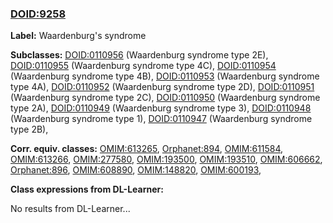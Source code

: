 
### [DOID:9258](http://purl.obolibrary.org/obo/DOID_9258)
**Label:** Waardenburg's syndrome

**Subclasses:** [DOID:0110956](http://purl.obolibrary.org/obo/DOID_0110956) (Waardenburg syndrome type 2E), [DOID:0110955](http://purl.obolibrary.org/obo/DOID_0110955) (Waardenburg syndrome type 4C), [DOID:0110954](http://purl.obolibrary.org/obo/DOID_0110954) (Waardenburg syndrome type 4B), [DOID:0110953](http://purl.obolibrary.org/obo/DOID_0110953) (Waardenburg syndrome type 4A), [DOID:0110952](http://purl.obolibrary.org/obo/DOID_0110952) (Waardenburg syndrome type 2D), [DOID:0110951](http://purl.obolibrary.org/obo/DOID_0110951) (Waardenburg syndrome type 2C), [DOID:0110950](http://purl.obolibrary.org/obo/DOID_0110950) (Waardenburg syndrome type 2A), [DOID:0110949](http://purl.obolibrary.org/obo/DOID_0110949) (Waardenburg syndrome type 3), [DOID:0110948](http://purl.obolibrary.org/obo/DOID_0110948) (Waardenburg syndrome type 1), [DOID:0110947](http://purl.obolibrary.org/obo/DOID_0110947) (Waardenburg syndrome type 2B), 

**Corr. equiv. classes:** [OMIM:613265](http://purl.obolibrary.org/obo/OMIM_613265), [Orphanet:894](http://www.orpha.net/ORDO/Orphanet_894), [OMIM:611584](http://purl.obolibrary.org/obo/OMIM_611584), [OMIM:613266](http://purl.obolibrary.org/obo/OMIM_613266), [OMIM:277580](http://purl.obolibrary.org/obo/OMIM_277580), [OMIM:193500](http://purl.obolibrary.org/obo/OMIM_193500), [OMIM:193510](http://purl.obolibrary.org/obo/OMIM_193510), [OMIM:606662](http://purl.obolibrary.org/obo/OMIM_606662), [Orphanet:896](http://www.orpha.net/ORDO/Orphanet_896), [OMIM:608890](http://purl.obolibrary.org/obo/OMIM_608890), [OMIM:148820](http://purl.obolibrary.org/obo/OMIM_148820), [OMIM:600193](http://purl.obolibrary.org/obo/OMIM_600193), 

**Class expressions from DL-Learner:**

No results from DL-Learner...



